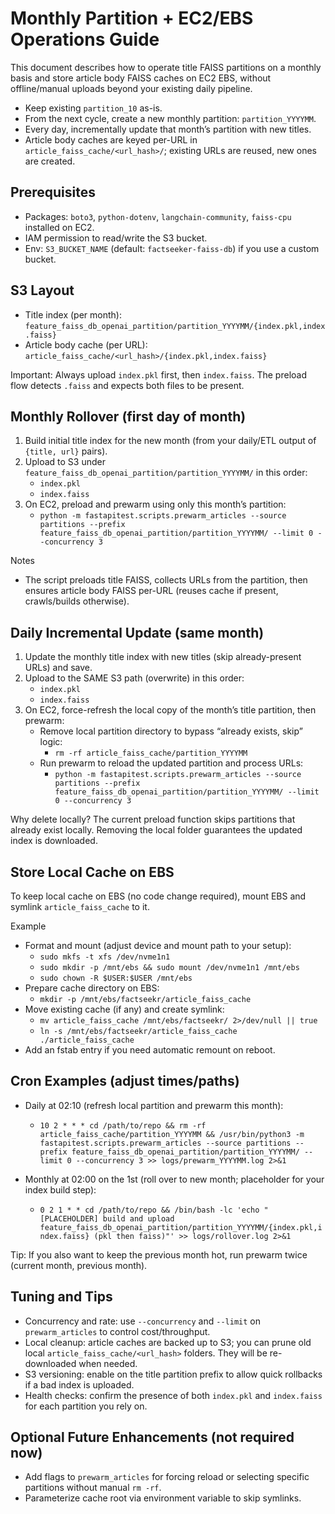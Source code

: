 # Monthly Partition + EC2/EBS Operations Guide

This document describes how to operate title FAISS partitions on a monthly basis and store article body FAISS caches on EC2 EBS, without offline/manual uploads beyond your existing daily pipeline.

- Keep existing `partition_10` as-is.
- From the next cycle, create a new monthly partition: `partition_YYYYMM`.
- Every day, incrementally update that month’s partition with new titles.
- Article body caches are keyed per-URL in `article_faiss_cache/<url_hash>/`; existing URLs are reused, new ones are created.

## Prerequisites
- Packages: `boto3`, `python-dotenv`, `langchain-community`, `faiss-cpu` installed on EC2.
- IAM permission to read/write the S3 bucket.
- Env: `S3_BUCKET_NAME` (default: `factseeker-faiss-db`) if you use a custom bucket.

## S3 Layout
- Title index (per month): `feature_faiss_db_openai_partition/partition_YYYYMM/{index.pkl,index.faiss}`
- Article body cache (per URL): `article_faiss_cache/<url_hash>/{index.pkl,index.faiss}`

Important: Always upload `index.pkl` first, then `index.faiss`. The preload flow detects `.faiss` and expects both files to be present.

## Monthly Rollover (first day of month)
1) Build initial title index for the new month (from your daily/ETL output of `{title, url}` pairs).
2) Upload to S3 under `feature_faiss_db_openai_partition/partition_YYYYMM/` in this order:
   - `index.pkl`
   - `index.faiss`
3) On EC2, preload and prewarm using only this month’s partition:
   - `python -m fastapitest.scripts.prewarm_articles --source partitions --prefix feature_faiss_db_openai_partition/partition_YYYYMM/ --limit 0 --concurrency 3`

Notes
- The script preloads title FAISS, collects URLs from the partition, then ensures article body FAISS per-URL (reuses cache if present, crawls/builds otherwise).

## Daily Incremental Update (same month)
1) Update the monthly title index with new titles (skip already-present URLs) and save.
2) Upload to the SAME S3 path (overwrite) in this order:
   - `index.pkl`
   - `index.faiss`
3) On EC2, force-refresh the local copy of the month’s title partition, then prewarm:
   - Remove local partition directory to bypass “already exists, skip” logic:
     - `rm -rf article_faiss_cache/partition_YYYYMM`
   - Run prewarm to reload the updated partition and process URLs:
     - `python -m fastapitest.scripts.prewarm_articles --source partitions --prefix feature_faiss_db_openai_partition/partition_YYYYMM/ --limit 0 --concurrency 3`

Why delete locally? The current preload function skips partitions that already exist locally. Removing the local folder guarantees the updated index is downloaded.

## Store Local Cache on EBS
To keep local cache on EBS (no code change required), mount EBS and symlink `article_faiss_cache` to it.

Example
- Format and mount (adjust device and mount path to your setup):
  - `sudo mkfs -t xfs /dev/nvme1n1`
  - `sudo mkdir -p /mnt/ebs && sudo mount /dev/nvme1n1 /mnt/ebs`
  - `sudo chown -R $USER:$USER /mnt/ebs`
- Prepare cache directory on EBS:
  - `mkdir -p /mnt/ebs/factseekr/article_faiss_cache`
- Move existing cache (if any) and create symlink:
  - `mv article_faiss_cache /mnt/ebs/factseekr/ 2>/dev/null || true`
  - `ln -s /mnt/ebs/factseekr/article_faiss_cache ./article_faiss_cache`
- Add an fstab entry if you need automatic remount on reboot.

## Cron Examples (adjust times/paths)
- Daily at 02:10 (refresh local partition and prewarm this month):
  - `10 2 * * * cd /path/to/repo && rm -rf article_faiss_cache/partition_YYYYMM && /usr/bin/python3 -m fastapitest.scripts.prewarm_articles --source partitions --prefix feature_faiss_db_openai_partition/partition_YYYYMM/ --limit 0 --concurrency 3 >> logs/prewarm_YYYYMM.log 2>&1`

- Monthly at 02:00 on the 1st (roll over to new month; placeholder for your index build step):
  - `0 2 1 * * cd /path/to/repo && /bin/bash -lc 'echo "[PLACEHOLDER] build and upload feature_faiss_db_openai_partition/partition_YYYYMM/{index.pkl,index.faiss} (pkl then faiss)"' >> logs/rollover.log 2>&1`

Tip: If you also want to keep the previous month hot, run prewarm twice (current month, previous month).

## Tuning and Tips
- Concurrency and rate: use `--concurrency` and `--limit` on `prewarm_articles` to control cost/throughput.
- Local cleanup: article caches are backed up to S3; you can prune old local `article_faiss_cache/<url_hash>` folders. They will be re-downloaded when needed.
- S3 versioning: enable on the title partition prefix to allow quick rollbacks if a bad index is uploaded.
- Health checks: confirm the presence of both `index.pkl` and `index.faiss` for each partition you rely on.

## Optional Future Enhancements (not required now)
- Add flags to `prewarm_articles` for forcing reload or selecting specific partitions without manual `rm -rf`.
- Parameterize cache root via environment variable to skip symlinks.

